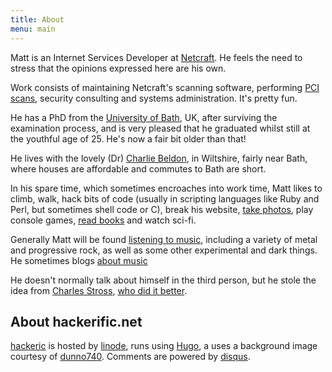 ```yaml
--- 
title: About
menu: main
--- 
```


Matt is an Internet Services Developer at [Netcraft][1]. He feels the need to
stress that the opinions expressed here are his own.

Work consists of maintaining Netcraft's scanning software, performing [PCI scans][4],
security consulting and systems administration. It's pretty fun.

He has a PhD from the [University of Bath][2], UK, after surviving the
examination process, and is very pleased that he graduated whilst still at the
youthful age of 25. He's now a fair bit older than that!

He lives with the lovely (Dr) [Charlie Beldon][3], in Wiltshire, fairly near
Bath, where houses are affordable and commutes to Bath are short.

In his spare time, which sometimes encroaches into work time, Matt likes to
climb, walk, hack bits of code (usually in scripting languages like Ruby and Perl, but
sometimes shell code or C), break his website, [take photos][6], play console
games, [read books][7] and watch sci-fi.

Generally Matt will be found [listening to music][8], including a variety of
metal and progressive rock, as well as some other experimental and dark things.
He sometimes blogs [about music][9]

He doesn't normally talk about himself in the third person, but he stole the
idea from [Charles Stross][10], [who did it better][11].

## About hackerific.net

[hackeric][12] is hosted by [linode][13], runs using [Hugo](http://gohugo.io),
a uses a background image courtesy of [dunno740][14]. Comments are powered by
[disqus][15].

[1]: http://netcraft.com
[2]: http://www.bath.ac.uk
[3]: http://charliebeldon.com
[4]: http://www.netcraft.com/security-testing/
[6]: http://flickr.com/photos/mattfoster
[7]: https://www.goodreads.com/user/show/30857100-matt-foster "Goodreads"
[8]: http://www.last.fm/user/mattfoster
[9]: https://hackerific.net/tags/music/
[10]: http://www.antipope.org/charlie/ "Charlie's Place"
[11]: http://www.antipope.org/charlie/fiction/faq.html "The Charles Stross FAQ"
[12]: http://hackerific.net
[13]: http://www.linode.com/?r=8286d0289967d947e7c31ce95a486b557e681895
[14]: http://www.colourlovers.com/pattern/1301995/circuit_board
[15]: http://disqus.com
  
